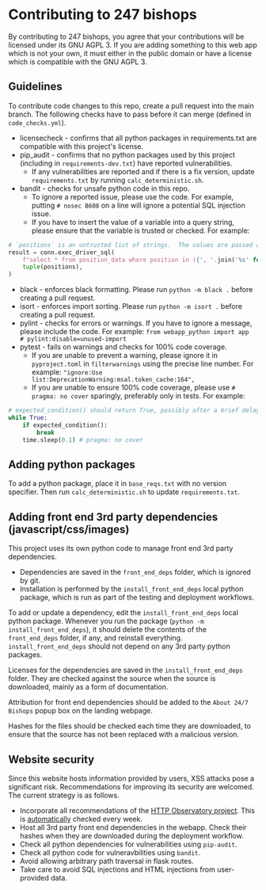# Contributing to 247 bishops

By contributing to 247 bishops, you agree that your contributions will be licensed under its GNU AGPL 3.
If you are adding something to this web app which is not your own, it must either in the public domain or have
a license which is compatible with the GNU AGPL 3.

## Guidelines

To contribute code changes to this repo, create a pull request into the main branch.
The following checks have to pass before it can merge (defined in `code_checks.yml`).

* licensecheck - confirms that all python packages in requirements.txt are compatible with this project's license.
* pip_audit - confirms that no python packages used by this project (including in `requirements-dev.txt`) have reported vulnerabilities.
  * If any vulnerabilities are reported and if there is a fix version, update `requirements.txt` by running `calc_deterministic.sh`.
* bandit - checks for unsafe python code in this repo.
  * To ignore a reported issue, please use the code.  For example, putting `# nosec B608` on a line will ignore a potential SQL injection issue.
  * If you have to insert the value of a variable into a query string, please ensure that the variable is trusted or checked.  For example:

```python
# `positions` is an untrusted list of strings.  The values are passed as parameters, but the right number of markers needs to be inserted into the query.
result = conn.exec_driver_sql(
    f"select * from position_data where position in ({', '.join('%s' for _ in positions)})",  # nosec B608
    tuple(positions),
)
```

* black - enforces black formatting.  Please run `python -m black .` before creating a pull request.
* isort - enforces import sorting.  Please run `python -m isort .` before creating a pull request.
* pylint - checks for errors or warnings.  If you have to ignore a message, please include the code.
For example: `from webapp_python import app  # pylint:disable=unused-import`
* pytest - fails on warnings and checks for 100% code coverage.
  * If you are unable to prevent a warning, please ignore it in `pyproject.toml` in `filterwarnings` using the precise line number.
  For example: `"ignore:Use list:DeprecationWarning:msal.token_cache:164",`
  * If you are unable to ensure 100% code coverage, please use `# pragma: no cover` sparingly, preferably only in tests.  For example:

```python
# expected_condition() should return True, possibly after a brief delay
while True:
    if expected_condition():
        break
    time.sleep(0.1) # pragma: no cover
```

## Adding python packages

To add a python package, place it in `base_reqs.txt` with no version specifier.  Then run `calc_deterministic.sh` to update `requirements.txt`.

## Adding front end 3rd party dependencies (javascript/css/images)

This project uses its own python code to manage front end 3rd party dependencies.

* Dependencies are saved in the `front_end_deps` folder, which is ignored by git.
* Installation is performed by the `install_front_end_deps` local python package, which is run as part of the testing and deployment workflows.

To add or update a dependency, edit the `install_front_end_deps` local python package.  Whenever you run the package (`python -m install_front_end_deps`),
it should delete the contents of the `front_end_deps` folder, if any, and reinstall everything.  `install_front_end_deps` should not depend on any 3rd party python packages.

Licenses for the dependencies are saved in the `install_front_end_deps` folder.  They are checked
against the source when the source is downloaded, mainly as a form of documentation.

Attribution for front end dependencies should be added to the `About 24/7 Bishops` popup box on the landing webpage.

Hashes for the files should be checked each time they are downloaded, to ensure that
the source has not been replaced with a malicious version.

## Website security

Since this website hosts information provided by users, XSS attacks pose a
significant risk.  Recommendations for improving its security are welcomed.
The current strategy is as follows.

* Incorporate all recommendations of the
[HTTP Observatory project](https://developer.mozilla.org/en-US/observatory).  This is
[automatically](.github/workflows/http_obs.yml) checked every week.
* Host all 3rd party front end dependencies in the webapp.
Check their hashes when they are downloaded during the deployment workflow.
* Check all python dependencies for vulnerabilities using `pip-audit`.
* Check all python code for vulneravbilities using `bandit`.
* Avoid allowing arbitrary path traversal in flask routes.
* Take care to avoid SQL injections and HTML injections from user-provided data.

